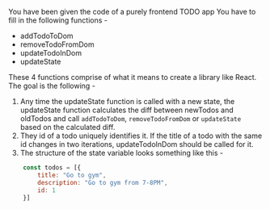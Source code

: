 You have been given the code of a purely frontend TODO app
You have to fill in the following functions - 
 - addTodoToDom
 - removeTodoFromDom
 - updateTodoInDom
 - updateState

These 4 functions comprise of what it means to create a library like React.
The goal is the following - 
1. Any time the updateState function is called with a new state, the updateState function calculates the diff between newTodos and oldTodos and call `addTodoToDom`, `removeTodoFromDom` or `updateState` based on the calculated diff.
2. They id of a todo uniquely identifies it. If the title of a todo with the same id changes in two iterations, updateTodoInDom should be called for it.
3. The structure of the state variable looks something like this - 
```js
    const todos = [{
        title: "Go to gym",
        description: "Go to gym from 7-8PM",
        id: 1 
    }]
```